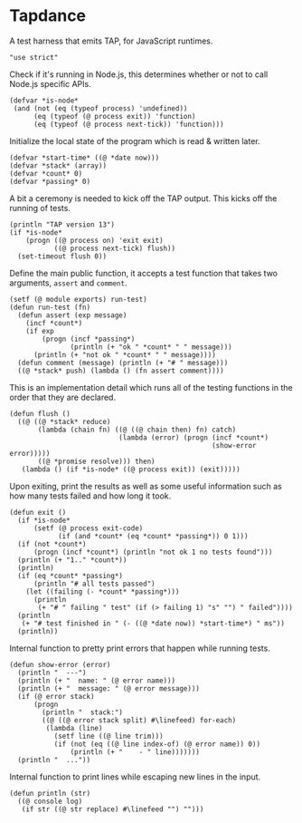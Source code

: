 # Tapdance

A test harness that emits TAP, for JavaScript runtimes.

    "use strict"

Check if it's running in Node.js, this determines whether or not to call
Node.js specific APIs.

    (defvar *is-node*
     (and (not (eq (typeof process) 'undefined))
          (eq (typeof (@ process exit)) 'function)
          (eq (typeof (@ process next-tick)) 'function)))

Initialize the local state of the program which is read & written later.

    (defvar *start-time* ((@ *date now)))
    (defvar *stack* (array))
    (defvar *count* 0)
    (defvar *passing* 0)

A bit a ceremony is needed to kick off the TAP output. This kicks off the
running of tests.

    (println "TAP version 13")
    (if *is-node*
        (progn ((@ process on) 'exit exit)
               ((@ process next-tick) flush))
      (set-timeout flush 0))

Define the main public function, it accepts a test function that takes two
arguments, `assert` and `comment`.

    (setf (@ module exports) run-test)
    (defun run-test (fn)
      (defun assert (exp message)
        (incf *count*)
        (if exp
            (progn (incf *passing*)
                   (println (+ "ok " *count* " " message)))
          (println (+ "not ok " *count* " " message))))
      (defun comment (message) (println (+ "# " message)))
      ((@ *stack* push) (lambda () (fn assert comment))))

This is an implementation detail which runs all of the testing functions in
the order that they are declared.

    (defun flush ()
      ((@ ((@ *stack* reduce)
           (lambda (chain fn) ((@ ((@ chain then) fn) catch)
                               (lambda (error) (progn (incf *count*)
                                                      (show-error error)))))
           ((@ *promise resolve))) then)
       (lambda () (if *is-node* ((@ process exit)) (exit)))))

Upon exiting, print the results as well as some useful information such as
how many tests failed and how long it took.

    (defun exit ()
      (if *is-node*
          (setf (@ process exit-code)
                (if (and *count* (eq *count* *passing*)) 0 1)))
      (if (not *count*)
          (progn (incf *count*) (println "not ok 1 no tests found")))
      (println (+ "1.." *count*))
      (println)
      (if (eq *count* *passing*)
          (println "# all tests passed")
        (let ((failing (- *count* *passing*)))
          (println
           (+ "# " failing " test" (if (> failing 1) "s" "") " failed"))))
      (println
       (+ "# test finished in " (- ((@ *date now)) *start-time*) " ms"))
      (println))

Internal function to pretty print errors that happen while running tests.

    (defun show-error (error)
      (println "  ---")
      (println (+ "  name: " (@ error name)))
      (println (+ "  message: " (@ error message)))
      (if (@ error stack)
          (progn
            (println "  stack:")
            ((@ ((@ error stack split) #\linefeed) for-each)
             (lambda (line)
               (setf line ((@ line trim)))
               (if (not (eq ((@ line index-of) (@ error name)) 0))
                   (println (+ "    - " line)))))))
      (println "  ..."))

Internal function to print lines while escaping new lines in the input.

    (defun println (str)
      ((@ console log)
       (if str ((@ str replace) #\linefeed "") "")))
